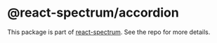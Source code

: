 # @react-spectrum/accordion

This package is part of [react-spectrum](https://github.com/adobe/react-spectrum). See the repo for more details.
